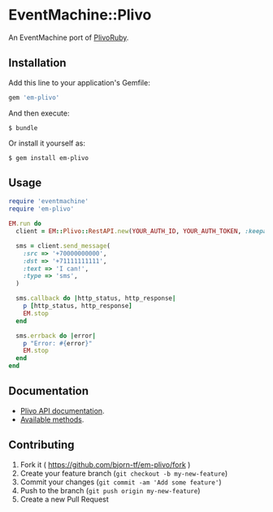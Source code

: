 # EventMachine::Plivo

An EventMachine port of [PlivoRuby](https://github.com/plivo/plivo-ruby).

## Installation

Add this line to your application's Gemfile:

```ruby
gem 'em-plivo'
```

And then execute:

    $ bundle

Or install it yourself as:

    $ gem install em-plivo

## Usage

```ruby
require 'eventmachine'
require 'em-plivo'

EM.run do
  client = EM::Plivo::RestAPI.new(YOUR_AUTH_ID, YOUR_AUTH_TOKEN, :keepalive => true)

  sms = client.send_message(
    :src => '+70000000000',
    :dst => '+71111111111',
    :text => 'I can!',
    :type => 'sms',
  )

  sms.callback do |http_status, http_response|
    p [http_status, http_response]
    EM.stop
  end

  sms.errback do |error|
    p "Error: #{error}"
    EM.stop
  end
end
```

## Documentation
* [Plivo API documentation](https://www.plivo.com/docs/api/).
* [Available methods](https://github.com/plivo/plivo-ruby/blob/master/lib/plivo.rb).

## Contributing

1. Fork it ( https://github.com/bjorn-tf/em-plivo/fork )
2. Create your feature branch (`git checkout -b my-new-feature`)
3. Commit your changes (`git commit -am 'Add some feature'`)
4. Push to the branch (`git push origin my-new-feature`)
5. Create a new Pull Request

